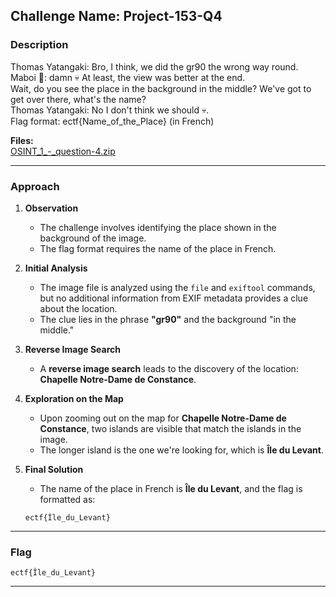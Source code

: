 ## **Challenge Name: Project-153-Q4**

### **Description**

Thomas Yatangaki: Bro, I think, we did the gr90 the wrong way round.  
Maboi 💪: damn 💀 At least, the view was better at the end.  
Wait, do you see the place in the background in the middle? We've got to get over there, what's the name?  
Thomas Yatangaki: No I don't think we should 💀.  
Flag format: ectf{Name_of_the_Place} (in French)

**Files:**  
[OSINT_1_-_question-4.zip](Resources/OSINT_1_-_question-4.zip)

---

### **Approach**

1. **Observation**  
   - The challenge involves identifying the place shown in the background of the image.
   - The flag format requires the name of the place in French.

2. **Initial Analysis**  
   - The image file is analyzed using the `file` and `exiftool` commands, but no additional information from EXIF metadata provides a clue about the location.
   - The clue lies in the phrase **"gr90"** and the background "in the middle."

3. **Reverse Image Search**  
   - A **reverse image search** leads to the discovery of the location: **Chapelle Notre-Dame de Constance**.

4. **Exploration on the Map**  
   - Upon zooming out on the map for **Chapelle Notre-Dame de Constance**, two islands are visible that match the islands in the image.
   - The longer island is the one we're looking for, which is **Île du Levant**.

5. **Final Solution**  
   - The name of the place in French is **Île du Levant**, and the flag is formatted as:

   ```
   ectf{Île_du_Levant}
   ```

---

### **Flag**

`ectf{Île_du_Levant}`

---